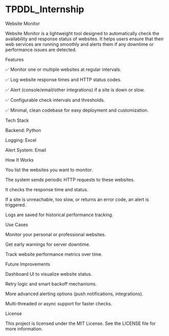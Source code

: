 # TPDDL_Internship
Website Monitor

Website Monitor is a lightweight tool designed to automatically check the availability and response status of websites. It helps users ensure that their web services are running smoothly and alerts them if any downtime or performance issues are detected.

Features

✅ Monitor one or multiple websites at regular intervals.

✅ Log website response times and HTTP status codes.

✅ Alert (console/email/other integrations) if a site is down or slow.

✅ Configurable check intervals and thresholds.

✅ Minimal, clean codebase for easy deployment and customization.

Tech Stack

Backend: Python

Logging: Excel

Alert System: Email

How It Works

You list the websites you want to monitor.

The system sends periodic HTTP requests to these websites.

It checks the response time and status.

If a site is unreachable, too slow, or returns an error code, an alert is triggered.

Logs are saved for historical performance tracking.

Use Cases

Monitor your personal or professional websites.

Get early warnings for server downtime.

Track website performance metrics over time.

Future Improvements

Dashboard UI to visualize website status.

Retry logic and smart backoff mechanisms.

More advanced alerting options (push notifications, integrations).

Multi-threaded or async support for faster checks.

License

This project is licensed under the MIT License. See the LICENSE file for more information.
